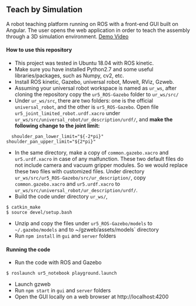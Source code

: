 ## Teach by Simulation
A robot teaching platform running on ROS with a front-end GUI built on Angular. The user opens the web application in order to teach the assembly through a 3D simulation environment. [Demo Video](https://drive.google.com/file/d/13pZFC7mTYEvzkSX0FFcxbXecyGgloEgz/view?usp=share_link)

#### How to use this repository
 - This project was tested in Ubuntu 18.04 with ROS kinetic.
 - Make sure you have installed Python2.7 and some useful libraries/packages, such as Numpy, cv2, etc.
 - Install ROS kinetic, Gazebo, universal robot, Moveit, RViz, Gzweb. 
 - Assuming your universal robot workspace is named as `ur_ws`, after cloning the repository copy the `ur5_ROS-Gazebo` folder to `ur_ws/src/`
 - Under `ur_ws/src`, there are two folders: one is the official `universal_robot`, and the other is `ur5_ROS-Gazebo`. Open file `ur5_joint_limited_robot.urdf.xacro` under `ur_ws/src/universal_robot/ur_description/urdf/`, and __make the following change to the joint limit:__
  ```
    shoulder_pan_lower_limit="${-2*pi}" shoulder_pan_upper_limit="${2*pi}"
  ```
 - In the same directory, make a copy of `common.gazebo.xacro` and `ur5.urdf.xacro` in case of any malfunction. 
These two default files do not include camera and vacuum gripper modules. 
So we would replace these two files with customized files. 
Under directory `ur_ws/src/ur5_ROS-Gazebo/src/ur_description/`, copy `common.gazebo.xacro` and `ur5.urdf.xacro` to `ur_ws/src/universal_robot/ur_description/urdf/`.
 - Build the code under directory `ur_ws/`,
  ```
  $ catkin_make
  $ source devel/setup.bash  
  ```
  - Unzip and copy the files under `ur5_ROS-Gazebo/models` to `~/.gazebo/models` and to ~/gzweb/assets/models` directory
  - Run `npm install` in `gui` and `server` folders

#### Running the code

 - Run the code with ROS and Gazebo
  ```
  $ roslaunch ur5_notebook playground.launch 
  ```
 - Launch gzweb
 -  Run `npm start` in `gui` and `server` folders 
 - Open the GUI locally on a web browser at http://localhost:4200
